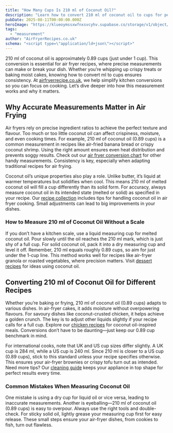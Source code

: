 ```yaml
---
title: "How Many Cups Is 210 ml of Coconut Oil?"
description: "Learn how to convert 210 ml of coconut oil to cups for perfect baking and air frying every time. Get accurate measurements in seconds!"
pubDate: 2025-08-11T00:00:00.000Z
heroImage: "https://klueoymssxwfnxsvcyhv.supabase.co/storage/v1/object/public/md/how-many-cups-is-210-ml-of-coconut-oil-7e94e4b4.webp"
tags:
  - "measurement"
author: "AirFryerRecipes.co.uk"
schema: "<script type=\"application/ld+json\"></script>"
---
```


<p>210 ml of coconut oil is approximately 0.89 cups (just under 1 cup). This conversion is essential for air fryer recipes, where precise measurements can make or break your dish. Whether you’re whipping up crispy treats or baking moist cakes, knowing how to convert ml to cups ensures consistency. At <a href=https://www.airfryerrecipe.co.uk/>airfryerrecipe.co.uk</a>, we help simplify kitchen conversions so you can focus on cooking. Let’s dive deeper into how this measurement works and why it matters.</p>  

<h2>Why Accurate Measurements Matter in Air Frying</h2>  
<p>Air fryers rely on precise ingredient ratios to achieve the perfect texture and flavour. Too much or too little coconut oil can affect crispiness, moisture, and even cooking times. For example, 210 ml of coconut oil (0.89 cups) is a common measurement in recipes like air-fried banana bread or crispy coconut shrimp. Using the right amount ensures even heat distribution and prevents soggy results. Check out our <a href=https://www.airfryerrecipe.co.uk/air-fryer-conversion-chart>air fryer conversion chart</a> for other handy measurements. Consistency is key, especially when adapting traditional recipes for air frying.</p>  

<p>Coconut oil’s unique properties also play a role. Unlike butter, it’s liquid at warmer temperatures but solidifies when cool. This means 210 ml of melted coconut oil will fill a cup differently than its solid form. For accuracy, always measure coconut oil in its intended state (melted or solid) as specified in your recipe. Our <a href=https://www.airfryerrecipe.co.uk/recipes>recipe collection</a> includes tips for handling coconut oil in air fryer cooking. Small adjustments can lead to big improvements in your dishes.</p>  

<h3>How to Measure 210 ml of Coconut Oil Without a Scale</h3>  
<p>If you don’t have a kitchen scale, use a liquid measuring cup for melted coconut oil. Pour slowly until the oil reaches the 210 ml mark, which is just shy of a full cup. For solid coconut oil, pack it into a dry measuring cup and level it off. Remember, 210 ml equals roughly 0.89 cups, so aim for just under the 1-cup line. This method works well for recipes like air-fryer granola or roasted vegetables, where precision matters. Visit <a href=https://www.airfryerrecipe.co.uk/recipe-category/dessert>dessert recipes</a> for ideas using coconut oil.</p>  

<h2>Converting 210 ml of Coconut Oil for Different Recipes</h2>  
<p>Whether you’re baking or frying, 210 ml of coconut oil (0.89 cups) adapts to various dishes. In air-fryer cakes, it adds moisture without overpowering flavours. For savoury dishes like coconut-crusted chicken, it helps achieve a golden crunch. The key is to adjust other liquids slightly if your recipe calls for a full cup. Explore our <a href=https://www.airfryerrecipe.co.uk/recipe-category/chicken>chicken recipes</a> for coconut oil-inspired meals. Conversions don’t have to be daunting—just keep our 0.89 cup benchmark in mind.</p>  

<p>For international cooks, note that UK and US cup sizes differ slightly. A UK cup is 284 ml, while a US cup is 240 ml. Since 210 ml is closer to a US cup (0.89 cups), stick to this standard unless your recipe specifies otherwise. This ensures your air-fryer brownies or crispy tofu turn out as intended. Need more tips? Our <a href=https://www.airfryerrecipe.co.uk/air-fryer-cleaner>cleaning guide</a> keeps your appliance in top shape for perfect results every time.</p>  

<h3>Common Mistakes When Measuring Coconut Oil</h3>  
<p>One mistake is using a dry cup for liquid oil or vice versa, leading to inaccurate measurements. Another is eyeballing—210 ml of coconut oil (0.89 cups) is easy to overpour. Always use the right tools and double-check. For sticky solid oil, lightly grease your measuring cup first for easy release. These small steps ensure your air-fryer dishes, from cookies to fish, turn out flawless.</p>